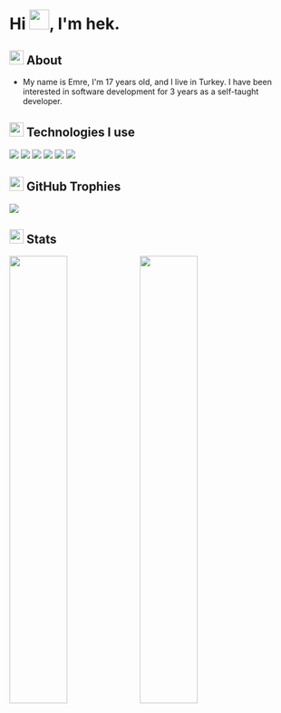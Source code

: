 <h1>Hi <img width="35" src="https://cdn.shopify.com/s/files/1/1061/1924/products/Waving_Hand_Sign_Emoji_Icon_ios10_grande.png" />, I'm hek.</h1>

<h2><img width="25" src="https://em-content.zobj.net/thumbs/72/apple/354/blue-book_1f4d8.png" /> About</h2>

- My name is Emre, I'm 17 years old, and I live in Turkey. I have been interested in software development for 3 years as a self-taught developer.

<h2 width="100%"><img width="25" src="https://em-content.zobj.net/thumbs/72/apple/354/laptop_1f4bb.png" /> Technologies I use</h2>


<img src="https://skillicons.dev/icons?i=javascript,typescript&theme=dark" />
<img src="https://skillicons.dev/icons?i=react,nextjs,nodejs,tailwindcss,webpack,express&theme=dark" />
<img src="https://skillicons.dev/icons?i=html,css,markdown&theme=dark" />
<img src="https://skillicons.dev/icons?i=mongodb,firebase&theme=dark" />
<img src="https://skillicons.dev/icons?i=vercel,netlify,heroku,aws,replit&theme=dark" />
<img src="https://skillicons.dev/icons?i=github,git,vscode,figma,ps,ae&theme=dark" />



<h2 width="100%"><img width="25" src="https://em-content.zobj.net/thumbs/72/apple/354/trophy_1f3c6.png" /> GitHub Trophies</h2>
<img src="https://github-profile-trophy.vercel.app/?username=heksune&theme=darkhub&no-frame=true" />

<h2 width="100%"><img width="25" src="https://em-content.zobj.net/thumbs/72/apple/354/crystal-ball_1f52e.png" /> Stats</h2>
<img align="left" width="45%" src="https://github-readme-stats.vercel.app/api?username=heksune&show_icons=true&theme=react&hide_border=true&bg_color=0D1117">
<img align="left" width="45%" src="https://github-readme-streak-stats.herokuapp.com/?user=heksune&theme=black-ice&hide_border=true&stroke=0000&background=0D1117">
